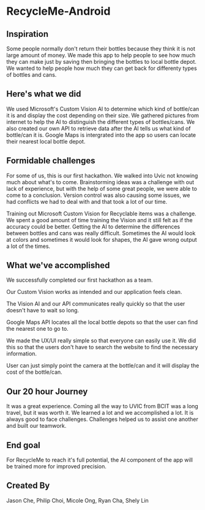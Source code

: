 # RecycleMe-Android

## Inspiration
Some people normally don't return their bottles because they think it is not large amount of money.
We made this app to help people to see how much they can make just by saving then bringing the bottles to local bottle depot.
We wanted to help people how much they can get back for differenty types of bottles and cans.

## Here's what we did
We used Microsoft's Custom Vision AI to determine which kind of bottle/can it is and display the cost depending on their size.
We gathered pictures from internet to help the AI to distinguish the different types of bottles/cans.
We also created our own API to retrieve data after the AI tells us what kind of bottle/can it is.
Google Maps is intergrated into the app so users can locate their nearest local bottle depot.

## Formidable challenges
For some of us, this is our first hackathon. We walked into Uvic not knowing much about what's to come.
Brainstorming ideas was a challenge with out lack of experience, but with the help of some great people, we were able to come to a conclusion.
Version control was also causing some issues, we had conflicts we had to deal with and that took a lot of our time.

Training out Microsoft Custom Vision for Recyclable items was a challenge. We spent a good amount of time training the Vision and it still felt as if the accuracy could be better.
Getting the AI to determine the differences between bottles and cans was really difficult. 
Sometimes the AI would look at colors and sometimes it would look for shapes, the AI gave wrong output a lot of the times.

## What we've accomplished
We successfully completed our first hackathon as a team.

Our Custom Vision works as intended and our application feels clean.

The Vision AI and our API communicates really quickly so that the user doesn't have to wait so long.

Google Maps API locates all the local bottle depots so that the user can find the nearest one to go to.

We made the UX/UI really simple so that everyone can easily use it.
We did this so that the users don't have to search the website to find the necessary information.

User can just simply point the camera at the bottle/can and it will display the cost of the bottle/can.

## Our 20 hour Journey
It was a great experience. Coming all the way to UVIC from BCIT was a long travel, but it was worth it. We learned a lot and we accomplished a lot.
It is always good to face challenges. Challenges helped us to assist one another and built our teamwork.


## End goal
For RecycleMe to reach it's full potential, the AI component of the app will be trained more for improved precision.

## Created By
Jason Che, Philip Choi, Micole Ong, Ryan Cha, Shely Lin
